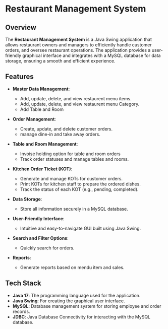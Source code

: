 # Restaurant Management System

## Overview

The **Restaurant Management System** is a Java Swing application that allows restaurant owners and managers to efficiently handle customer orders, and oversee restaurant operations. The application provides a user-friendly graphical interface and integrates with a MySQL database for data storage, ensuring a smooth and efficient experience.

## Features

- **Master Data Management**:

  - Add, update, delete, and view restaurent menu items.
  - Add, update, delete, and view restaurent menu Category.
  - Add Table and Room

- **Order Management**:

  - Create, update, and delete customer orders.
  - manage dine-in and take away orders.

- **Table and Room Management**:

  - Invoise holding option for table and room orders
  - Track order statuses and manage tables and rooms.

- **Kitchen Order Ticket (KOT)**:

  - Generate and manage KOTs for customer orders.
  - Print KOTs for kitchen staff to prepare the ordered dishes.
  - Track the status of each KOT (e.g., pending, completed).

- **Data Storage**:

  - Store all information securely in a MySQL database.

- **User-Friendly Interface**:

  - Intuitive and easy-to-navigate GUI built using Java Swing.

- **Search and Filter Options**:

  - Quickly search for orders.

- **Reports**:

  - Generate reports based on mendu item and sales.

## Tech Stack

- **Java 17**: The programming language used for the application.
- **Java Swing**: For creating the graphical user interface.
- **MySQL**: Database management system for storing employee and order records.
- **JDBC**: Java Database Connectivity for interacting with the MySQL database.
